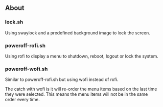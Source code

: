 ## About

### lock.sh

Using swaylock and a predefined background image to lock the screen.

### poweroff-rofi.sh

Using rofi to display a menu to shutdown, reboot, logout or lock the system.

### poweroff-wofi.sh

Similar to poweroff-rofi.sh but using wofi instead of rofi.

The catch with wofi is it will re-order the menu items based on the last time they were selected. This means the menu items will not be in the same order every time.